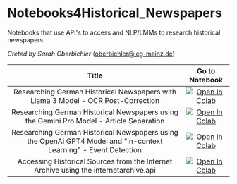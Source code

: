 # Notebooks4Historical_Newspapers
Notebooks that use API's to access and NLP/LMMs to research historical newspapers

*Creted by Sarah Oberbichler* (oberbichler@ieg-mainz.de)


| Title |  Go to Notebook    |
| :---:   | :---: |
| Researching German Historical Newspapers with Llama 3 Model - OCR Post-Correction | [![Open In Colab](https://colab.research.google.com/assets/colab-badge.svg)](https://colab.research.google.com/drive/1Wg2JjNZfl1CKgdy-BXdPJPYGWYOicDNE?usp=sharing)| |
| Researching German Historical Newspapers using the Gemini Pro Model - Article Separation |[![Open In Colab](https://colab.research.google.com/assets/colab-badge.svg)](https://colab.research.google.com/drive/1fGS9X_AHxA1HF3VmuR9RPpVmQ13xuGcL?usp=sharing)|
| Researching German Historical Newspapers using the OpenAi GPT4 Model and "in-context Learning" - Event Detection | [![Open In Colab](https://colab.research.google.com/assets/colab-badge.svg)](https://colab.research.google.com/drive/1bXkomGL-bELTbIRuvzIzR_3ahPQrQQ86?usp=sharing)|
| Accessing Historical Sources from the Internet Archive using the internetarchive.api   | [![Open In Colab](https://colab.research.google.com/assets/colab-badge.svg)](https://colab.research.google.com/drive/1oNkO96zzwclZT6_OKFIPfJekRBwdN3Ay?usp=sharing)| |
